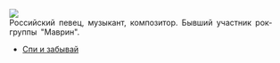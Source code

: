 ![](/songs/абв/Лефлер%20Андрей/lefler_andrej.jpg)  
Российский певец, музыкант, композитор. Бывший участник рок-группы "Маврин".

* [Спи и забывай](/songs/абв/Лефлер%20Андрей/Спи%20и%20забывай)
